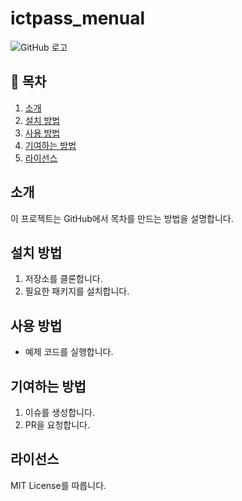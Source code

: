 # ictpass_menual
![GitHub 로고]([https://th.bing.com/th/id/OIP.m4f7CeKCYWJPcFdTckF1vQHaEK?w=314&h=180&c=7&r=0&o=5&pid=1.7])


## 📌 목차
1. [소개](#소개)
2. [설치 방법](#설치-방법)
3. [사용 방법](#사용-방법)
4. [기여하는 방법](#기여하는-방법)
5. [라이선스](#라이선스)

## 소개
이 프로젝트는 GitHub에서 목차를 만드는 방법을 설명합니다.

## 설치 방법
1. 저장소를 클론합니다.
2. 필요한 패키지를 설치합니다.

## 사용 방법
- 예제 코드를 실행합니다.

## 기여하는 방법
1. 이슈를 생성합니다.
2. PR을 요청합니다.

## 라이선스
MIT License를 따릅니다.
